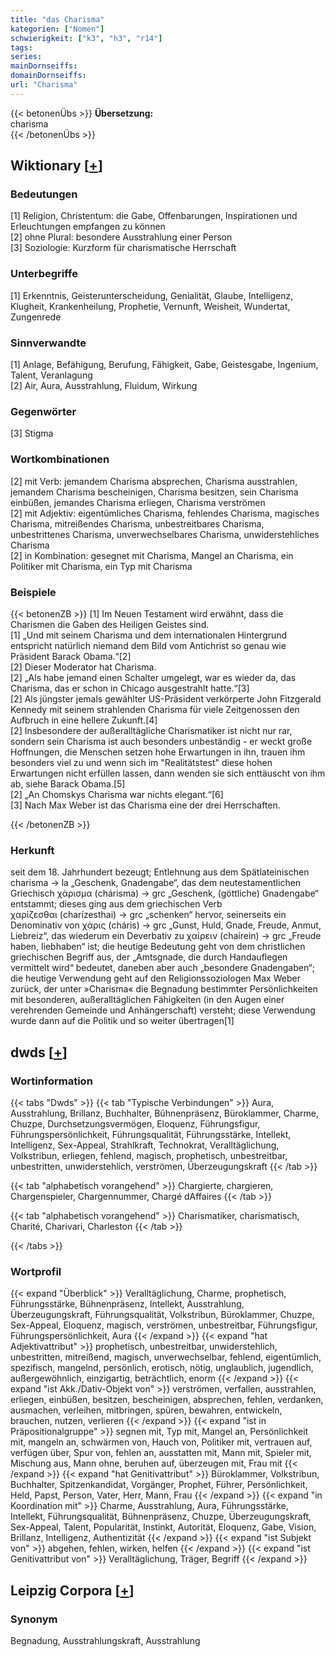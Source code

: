```yaml
---
title: "das Charisma"
kategorien: ["Nomen"]
schwierigkeit: ["k3", "h3", "r14"]
tags:
series:
mainDornseiffs:
domainDornseiffs:
url: "Charisma"
---
```


{{< betonenÜbs >}}
**Übersetzung:**  
charisma  
{{< /betonenÜbs >}}

## Wiktionary [[+](https://de.wiktionary.org/wiki/Charisma)]

### Bedeutungen
[1] Religion, Christentum: die Gabe, Offenbarungen, Inspirationen und Erleuchtungen empfangen zu können  
[2] ohne Plural: besondere Ausstrahlung einer Person  
[3] Soziologie: Kurzform für charismatische Herrschaft  

### Unterbegriffe
[1] Erkenntnis, Geisterunterscheidung, Genialität, Glaube, Intelligenz, Klugheit, Krankenheilung, Prophetie, Vernunft, Weisheit, Wundertat, Zungenrede  

### Sinnverwandte
[1] Anlage, Befähigung, Berufung, Fähigkeit, Gabe, Geistesgabe, Ingenium, Talent, Veranlagung  
[2] Air, Aura, Ausstrahlung, Fluidum, Wirkung  

### Gegenwörter
[3] Stigma  

### Wortkombinationen
[2] mit Verb: jemandem Charisma absprechen, Charisma ausstrahlen, jemandem Charisma bescheinigen, Charisma besitzen, sein Charisma einbüßen, jemandes Charisma erliegen, Charisma verströmen  
[2] mit Adjektiv: eigentümliches Charisma, fehlendes Charisma, magisches Charisma, mitreißendes Charisma, unbestreitbares Charisma, unbestrittenes Charisma, unverwechselbares Charisma, unwiderstehliches Charisma  
[2] in Kombination: gesegnet mit Charisma, Mangel an Charisma, ein Politiker mit Charisma, ein Typ mit Charisma  

### Beispiele
{{< betonenZB >}}
[1] Im Neuen Testament wird erwähnt, dass die Charismen die Gaben des Heiligen Geistes sind.  
[1] „Und mit seinem Charisma und dem internationalen Hintergrund entspricht natürlich niemand dem Bild vom Antichrist so genau wie Präsident Barack Obama.“[2]  
[2] Dieser Moderator hat Charisma.  
[2] „Als habe jemand einen Schalter umgelegt, war es wieder da, das Charisma, das er schon in Chicago ausgestrahlt hatte.“[3]  
[2] Als jüngster jemals gewählter US-Präsident verkörperte John Fitzgerald Kennedy mit seinem strahlenden Charisma für viele Zeitgenossen den Aufbruch in eine hellere Zukunft.[4]  
[2] Insbesondere der außeralltägliche Charismatiker ist nicht nur rar, sondern sein Charisma ist auch besonders unbeständig -  er weckt große Hoffnungen, die Menschen setzen hohe Erwartungen in ihn, trauen ihm besonders viel zu und wenn sich im "Realitätstest" diese hohen Erwartungen nicht erfüllen lassen, dann wenden sie sich enttäuscht von ihm ab, siehe Barack Obama.[5]  
[2] „An Chomskys Charisma war nichts elegant.“[6]  
[3] Nach Max Weber ist das Charisma eine der drei Herrschaften.  

{{< /betonenZB >}}
### Herkunft
seit dem 18. Jahrhundert bezeugt; Entlehnung aus dem Spätlateinischen charisma → la „Geschenk, Gnadengabe“, das dem neutestamentlichen Griechisch χάρισμα (chárisma) → grc „Geschenk, (göttliche) Gnadengabe“ entstammt; dieses ging aus dem griechischen Verb χαρίζεσθαι (charízesthai) → grc „schenken“ hervor, seinerseits ein Denominativ von χάρις (cháris) → grc „Gunst, Huld, Gnade, Freude, Anmut, Liebreiz“, das wiederum ein Deverbativ zu χαίρειν (chaírein) → grc „Freude haben, liebhaben“ ist; die heutige Bedeutung geht von dem christlichen griechischen Begriff aus, der „Amtsgnade, die durch Handauflegen vermittelt wird“ bedeutet, daneben aber auch „besondere Gnadengaben“; die heutige Verwendung geht auf den Religionssoziologen Max Weber zurück, der unter »Charisma« die Begnadung bestimmter Persönlichkeiten mit besonderen, außeralltäglichen Fähigkeiten (in den Augen einer verehrenden Gemeinde und Anhängerschaft) versteht; diese Verwendung wurde dann auf die Politik und so weiter übertragen[1]  



## dwds [[+](https://www.dwds.de/wb/Charisma)]

### Wortinformation
{{< tabs "Dwds" >}}
{{< tab "Typische Verbindungen" >}}
Aura, Ausstrahlung, Brillanz, Buchhalter, Bühnenpräsenz, Büroklammer, Charme, Chuzpe, Durchsetzungsvermögen, Eloquenz, Führungsfigur, Führungspersönlichkeit, Führungsqualität, Führungsstärke, Intellekt, Intelligenz, Sex-Appeal, Strahlkraft, Technokrat, Veralltäglichung, Volkstribun, erliegen, fehlend, magisch, prophetisch, unbestreitbar, unbestritten, unwiderstehlich, verströmen, Überzeugungskraft
{{< /tab >}}

{{< tab "alphabetisch vorangehend" >}}
Chargierte, chargieren, Chargenspieler, Chargennummer, Chargé dAffaires
{{< /tab >}}

{{< tab "alphabetisch vorangehend" >}}
Charismatiker, charismatisch, Charité, Charivari, Charleston
{{< /tab >}}

{{< /tabs >}}

### Wortprofil
{{< expand "Überblick" >}} Veralltäglichung, Charme, prophetisch, Führungsstärke, Bühnenpräsenz, Intellekt, Ausstrahlung, Überzeugungskraft, Führungsqualität, Volkstribun, Büroklammer, Chuzpe, Sex-Appeal, Eloquenz, magisch, verströmen, unbestreitbar, Führungsfigur, Führungspersönlichkeit, Aura {{< /expand >}}
{{< expand "hat Adjektivattribut" >}} prophetisch, unbestreitbar, unwiderstehlich, unbestritten, mitreißend, magisch, unverwechselbar, fehlend, eigentümlich, spezifisch, mangelnd, persönlich, erotisch, nötig, unglaublich, jugendlich, außergewöhnlich, einzigartig, beträchtlich, enorm {{< /expand >}}
{{< expand "ist Akk./Dativ-Objekt von" >}} verströmen, verfallen, ausstrahlen, erliegen, einbüßen, besitzen, bescheinigen, absprechen, fehlen, verdanken, ausmachen, verleihen, mitbringen, spüren, bewahren, entwickeln, brauchen, nutzen, verlieren {{< /expand >}}
{{< expand "ist in Präpositionalgruppe" >}} segnen mit, Typ mit, Mangel an, Persönlichkeit mit, mangeln an, schwärmen von, Hauch von, Politiker mit, vertrauen auf, verfügen über, Spur von, fehlen an, ausstatten mit, Mann mit, Spieler mit, Mischung aus, Mann ohne, beruhen auf, überzeugen mit, Frau mit {{< /expand >}}
{{< expand "hat Genitivattribut" >}} Büroklammer, Volkstribun, Buchhalter, Spitzenkandidat, Vorgänger, Prophet, Führer, Persönlichkeit, Held, Papst, Person, Vater, Herr, Mann, Frau {{< /expand >}}
{{< expand "in Koordination mit" >}} Charme, Ausstrahlung, Aura, Führungsstärke, Intellekt, Führungsqualität, Bühnenpräsenz, Chuzpe, Überzeugungskraft, Sex-Appeal, Talent, Popularität, Instinkt, Autorität, Eloquenz, Gabe, Vision, Brillanz, Intelligenz, Authentizität {{< /expand >}}
{{< expand "ist Subjekt von" >}} abgehen, fehlen, wirken, helfen {{< /expand >}}
{{< expand "ist Genitivattribut von" >}} Veralltäglichung, Träger, Begriff {{< /expand >}}

## Leipzig Corpora [[+](https://corpora.uni-leipzig.de/en/res?word=Charisma&corpusId=deu_newscrawl-public_2018)]


### Synonym
Begnadung, Ausstrahlungskraft, Ausstrahlung

